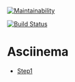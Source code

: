 [![Maintainability](https://api.codeclimate.com/v1/badges/92f6d5cc7766b89f347f/maintainability)](https://codeclimate.com/github/MikhailGA/project-lvl2-s345/maintainability)

[![Build Status](https://travis-ci.org/MikhailGA/project-lvl2-s345.svg?branch=master)](https://travis-ci.org/MikhailGA/project-lvl2-s345)

# Asciinema
* [Step1](https://asciinema.org/a/I9GCoWO50dhf3HK5kW6e8j8tR)
